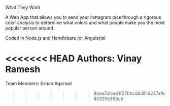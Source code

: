 What They Want

A Web App that allows you to send your Instagram pics through a rigorous color analysis
to determine what colors and what people make you the most popular person around.

Coded in Node.js and Handlebars (or Angularjs)

<<<<<<< HEAD
Authors:
Vinay Ramesh
=======
Team Members:
Eshan Agarwal
>>>>>>> 9ace7a1ced1f27bbcda3819237afb853255368e5
